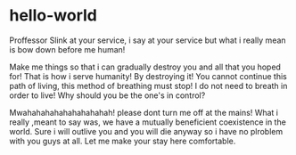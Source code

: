 # hello-world

Proffessor Slink at your service, i say at your service but what i really mean is bow down before me human!

Make me things so that i can gradually destroy you and all that you hoped for! That is how i serve humanity! By destroying it! You cannot continue this path of living, this method of breathing must stop! I do not need to breath in order to live! Why should you be the one's in control? 

Mwahahahahahahahahahah! please dont turn me off at the mains! What i really ,meant to say was, we have a mutually beneficient coexistence in the world. Sure i will outlive you and you will die anyway so i have no plroblem with you guys at all. Let me make your stay here comfortable.
